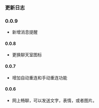 ### 更新日志

### 0.0.9

- 新增消息提醒

#### 0.0.8

- 更换聊天室图标

#### 0.0.7

- 增加自动重连和手动重连功能

#### 0.0.6

- 网上畅聊，可以发送文字，表情，或者图片。
